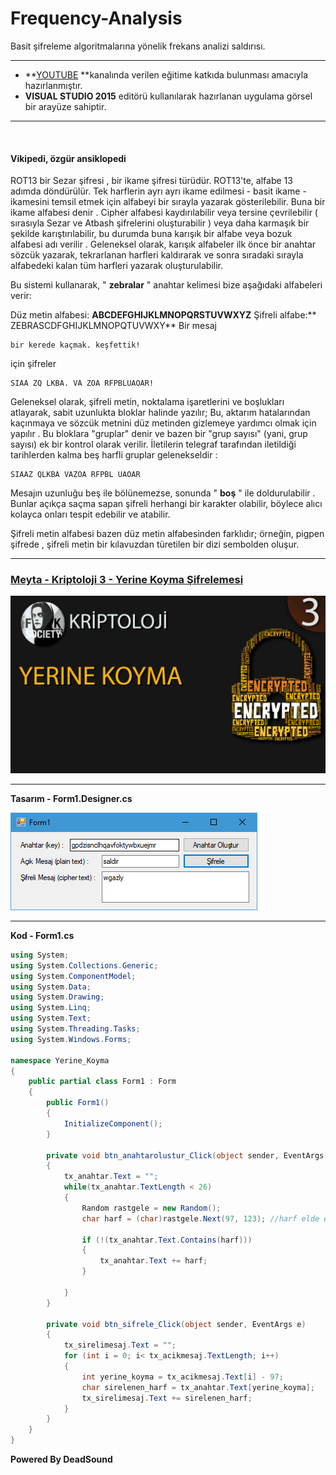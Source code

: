 # Frequency-Analysis
Basit şifreleme algoritmalarına yönelik frekans analizi saldırısı.

------------



- **[YOUTUBE](https://www.youtube.com/channel/UCltJlvbcFATfBm0qHttpZNg?view_as=subscriber "YOUTUBE") **kanalında verilen eğitime katkıda bulunması amacıyla hazırlanmıştır.
- **VISUAL STUDIO 2015** editörü kullanılarak hazırlanan uygulama görsel bir arayüze sahiptir.


------------
<br>

#### Vikipedi, özgür ansiklopedi


ROT13 bir Sezar şifresi , bir ikame şifresi türüdür. ROT13'te, alfabe 13 adımda döndürülür.
Tek harflerin ayrı ayrı ikame edilmesi - basit ikame - ikamesini temsil etmek için alfabeyi bir sırayla yazarak gösterilebilir. Buna bir ikame alfabesi denir . Cipher alfabesi kaydırılabilir veya tersine çevrilebilir ( sırasıyla Sezar ve Atbash şifrelerini oluşturabilir ) veya daha karmaşık bir şekilde karıştırılabilir, bu durumda buna karışık bir alfabe veya bozuk alfabesi adı verilir . Geleneksel olarak, karışık alfabeler ilk önce bir anahtar sözcük yazarak, tekrarlanan harfleri kaldırarak ve sonra sıradaki sırayla alfabedeki kalan tüm harfleri yazarak oluşturulabilir.

Bu sistemi kullanarak, " **zebralar** " anahtar kelimesi bize aşağıdaki alfabeleri verir:

Düz metin alfabesi:	**ABCDEFGHIJKLMNOPQRSTUVWXYZ**
Şifreli alfabe:**	ZEBRASCDFGHIJKLMNOPQTUVWXY**
Bir mesaj

    bir kerede kaçmak. keşfettik!

için şifreler

    SIAA ZQ LKBA. VA ZOA RFPBLUAOAR!
Geleneksel olarak, şifreli metin, noktalama işaretlerini ve boşlukları atlayarak, sabit uzunlukta bloklar halinde yazılır; Bu, aktarım hatalarından kaçınmaya ve sözcük metnini düz metinden gizlemeye yardımcı olmak için yapılır . Bu bloklara "gruplar" denir ve bazen bir "grup sayısı" (yani, grup sayısı) ek bir kontrol olarak verilir. İletilerin telegraf tarafından iletildiği tarihlerden kalma beş harfli gruplar gelenekseldir :

    SIAAZ QLKBA VAZOA RFPBL UAOAR
Mesajın uzunluğu beş ile bölünemezse, sonunda " **boş** " ile doldurulabilir . Bunlar açıkça saçma sapan şifreli herhangi bir karakter olabilir, böylece alıcı kolayca onları tespit edebilir ve atabilir.

Şifreli metin alfabesi bazen düz metin alfabesinden farklıdır; örneğin, pigpen şifrede , şifreli metin bir kılavuzdan türetilen bir dizi sembolden oluşur.


------------
### [Meyta - Kriptoloji 3 - Yerine Koyma Şifrelemesi](https://www.youtube.com/watch?v=nZwcoATMVdo "Kriptoloji 2 - Sezar Şifreleme")
![Meyta - Kriptoloji 2 - Sezar Şifreleme](https://github.com/serdaraltin/Substitution-Cipher/blob/master/Yerine%20Koyma/bin/Debug/On-Izleme.jpg)

------------

**Tasarım - Form1.Designer.cs**

![Form1](https://github.com/serdaraltin/Substitution-Cipher/blob/master/Yerine%20Koyma/bin/Debug/ScreenShot.PNG)

------------



**Kod - Form1.cs**

```csharp
using System;
using System.Collections.Generic;
using System.ComponentModel;
using System.Data;
using System.Drawing;
using System.Linq;
using System.Text;
using System.Threading.Tasks;
using System.Windows.Forms;

namespace Yerine_Koyma
{
    public partial class Form1 : Form
    {
        public Form1()
        {
            InitializeComponent();
        }

        private void btn_anahtarolustur_Click(object sender, EventArgs e)
        {
            tx_anahtar.Text = "";
            while(tx_anahtar.TextLength < 26)
            {
                Random rastgele = new Random();
                char harf = (char)rastgele.Next(97, 123); //harf elde etme

                if (!(tx_anahtar.Text.Contains(harf)))
                {
                    tx_anahtar.Text += harf;
                }

            }
        }

        private void btn_sifrele_Click(object sender, EventArgs e)
        {
            tx_sirelimesaj.Text = "";
            for (int i = 0; i< tx_acikmesaj.TextLength; i++)
            {
                int yerine_koyma = tx_acikmesaj.Text[i] - 97;
                char sirelenen_harf = tx_anahtar.Text[yerine_koyma];
                tx_sirelimesaj.Text += sirelenen_harf;
            }
        }
    }
}
```

**Powered By DeadSound**
